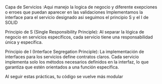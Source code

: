 Capa de Servicios :Aqui manejo la logica de negocio y diferente exepciones o erroes que puedan aparecer en las validaciones
Implementamos la interface para el servicio designado asi seguimos el principio S y el I de SOLID

Principio de S (Single Responsibility Principle):
Al separar la lógica de negocio en servicios específicos, cada servicio tiene una responsabilidad única y específica.

Principio de I (Interface Segregation Principle):
La implementación de interfaces para los servicios define contratos claros. Cada servicio implementa solo los métodos necesarios definidos en la interfaz, lo que garantiza que estén orientados a una función específica.

Al seguir estas prácticas, tu código se vuelve más modular
